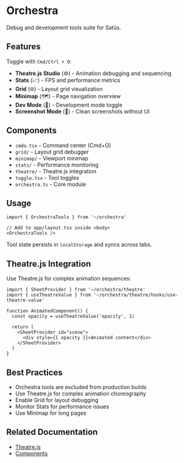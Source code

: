 # Orchestra

Debug and development tools suite for Satūs.

## Features

Toggle with `Cmd/Ctrl + O`:

- **Theatre.js Studio** (⚙️) - Animation debugging and sequencing
- **Stats** (📈) - FPS and performance metrics
- **Grid** (🌐) - Layout grid visualization
- **Minimap** (🗺️) - Page navigation overview
- **Dev Mode** (🚧) - Development mode toggle
- **Screenshot Mode** (📸) - Clean screenshots without UI

## Components

- `cmdo.tsx` - Command center (Cmd+O)
- `grid/` - Layout grid debugger
- `minimap/` - Viewport minimap
- `stats/` - Performance monitoring
- `theatre/` - Theatre.js integration
- `toggle.tsx` - Tool toggles
- `orchestra.ts` - Core module

## Usage

```tsx
import { OrchestraTools } from '~/orchestra'

// Add to app/layout.tsx inside <body>
<OrchestraTools />
```

Tool state persists in `localStorage` and syncs across tabs.

## Theatre.js Integration

Use Theatre.js for complex animation sequences:

```tsx
import { SheetProvider } from '~/orchestra/theatre'
import { useTheatreValue } from '~/orchestra/theatre/hooks/use-theatre-value'

function AnimatedComponent() {
  const opacity = useTheatreValue('opacity', 1)
  
  return (
    <SheetProvider id="scene">
      <div style={{ opacity }}>Animated content</div>
    </SheetProvider>
  )
}
```

## Best Practices

- Orchestra tools are excluded from production builds
- Use Theatre.js for complex animation choreography
- Enable Grid for layout debugging
- Monitor Stats for performance issues
- Use Minimap for long pages

## Related Documentation

- [Theatre.js](https://www.theatrejs.com/)
- [Components](../components/README.md)
